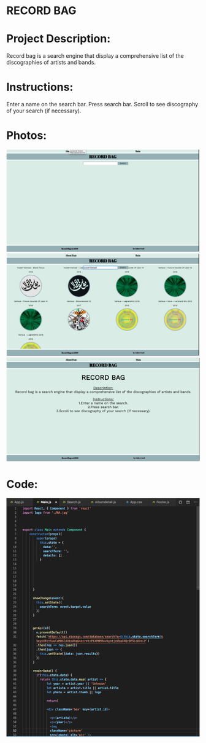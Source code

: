 # RECORD BAG

# Project Description:
Record bag is a search engine that display a comprehensive list of the discographies of artists and bands.

# Instructions:
Enter a name on the search bar.
Press search bar.
Scroll to see discography of your search (if necessary).

# Photos:
![Main](/src/images/Main.png)
![Search Results](src/images/MainResults.png)
![About Page](/src/images/AboutPage.png)

# Code:
![code snippet](/src/images/Codesnippet.png)
